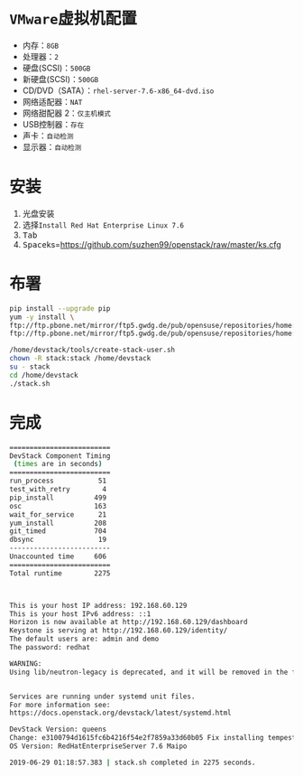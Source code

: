 # `VMware`虚拟机配置
- 内存：`8GB`
- 处理器：`2`
- 硬盘(SCSI)：`500GB`
- 新硬盘(SCSI)：`500GB`
- CD/DVD（SATA）：`rhel-server-7.6-x86_64-dvd.iso`
- 网络适配器：`NAT`
- 网络甜配器 2：`仅主机模式`
- USB控制器：`存在`
- 声卡：`自动检测`
- 显示器：`自动检测`

# 安装
1. 光盘安装
2. 选择`Install Red Hat Enterprise Linux 7.6`
3. <kbd>Tab</kbd>
4. <kbd>Space</kbd>ks=https://github.com/suzhen99/openstack/raw/master/ks.cfg
# 布署
```bash
pip install --upgrade pip
yum -y install \
ftp://ftp.pbone.net/mirror/ftp5.gwdg.de/pub/opensuse/repositories/home:/lenovo-lico:/lico-dep:/Factory:/el7/el7/x86_64/{python2-cryptography-2.2.1-2.7.el7.x86_64.rpm,python2-cffi-1.11.5-2.6.el7.x86_64.rpm,python2-pycparser-2.18-7.14.el7.x86_64.rpm} \
ftp://ftp.pbone.net/mirror/ftp5.gwdg.de/pub/opensuse/repositories/home:/lenovo-lico:/lico-dep:/Factory:/el7/el7/noarch/{python2-ipaddress-1.0.22-2.5.el7.noarch.rpm,python2-ply-3.11-1.5.el7.noarch.rpm}

/home/devstack/tools/create-stack-user.sh
chown -R stack:stack /home/devstack
su - stack
cd /home/devstack
./stack.sh

```
# 完成
```bash
=========================
DevStack Component Timing
 (times are in seconds)  
=========================
run_process           51
test_with_retry        4
pip_install          499
osc                  163
wait_for_service      21
yum_install          208
git_timed            704
dbsync                19
-------------------------
Unaccounted time     606
=========================
Total runtime        2275



This is your host IP address: 192.168.60.129
This is your host IPv6 address: ::1
Horizon is now available at http://192.168.60.129/dashboard
Keystone is serving at http://192.168.60.129/identity/
The default users are: admin and demo
The password: redhat

WARNING: 
Using lib/neutron-legacy is deprecated, and it will be removed in the future


Services are running under systemd unit files.
For more information see: 
https://docs.openstack.org/devstack/latest/systemd.html

DevStack Version: queens
Change: e3100794d1615fc6b4216f54e2f7859a33d60b05 Fix installing tempest plugins 2019-06-17 22:30:22 +0000
OS Version: RedHatEnterpriseServer 7.6 Maipo

2019-06-29 01:18:57.383 | stack.sh completed in 2275 seconds.
```
